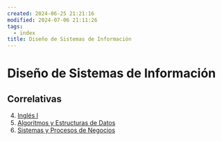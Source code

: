 ```yaml
---
created: 2024-06-25 21:21:16
modified: 2024-07-06 21:11:26
tags:
  - index
title: Diseño de Sistemas de Información
---
```


# Diseño de Sistemas de Información

## Correlativas

4. [Inglés I](Inglés%20I.md)
6. [Algoritmos y Estructuras de Datos](Algoritmos%20y%20Estructuras%20de%20Datos.md)
8. [Sistemas y Procesos de Negocios](Sistemas%20y%20Procesos%20de%20Negocios.md)
